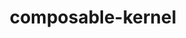 ---
title: "composable-kernel"
layout: cache
categories: [package, develop]
meta: {"versions": ["6.1.2"], "compilers": ["gcc@=13.2.0"], "oss": ["ubuntu24.04"], "platforms": ["linux"], "targets": ["x86_64_v3"], "stacks": ["ml-linux-x86_64-rocm", "root"], "num_specs": 6, "num_specs_by_stack": {"root": 6, "ml-linux-x86_64-rocm": 6}}
spec_details: [{"hash": "c7efwc4xhgo7gmi4ztj7qk3ampsfef3s", "compiler": "gcc@=13.2.0", "versions": ["6.1.2"], "os": "ubuntu24.04", "platform": "linux", "target": "x86_64_v3", "variants": ["amdgpu_target=gfx90a", "build_system=cmake", "build_type=Release", "generator=make", "~ipo"], "stacks": ["root", "ml-linux-x86_64-rocm"], "size": "-", "tarball": "https://binaries.spack.io/develop/build_cache/linux-ubuntu24.04-x86_64_v3/gcc-13.2.0/composable-kernel-6.1.2/linux-ubuntu24.04-x86_64_v3-gcc-13.2.0-composable-kernel-6.1.2-c7efwc4xhgo7gmi4ztj7qk3ampsfef3s.spack"}, {"hash": "7eqdiwntxdhkx3jaml4y53oirzoebfww", "compiler": "gcc@=13.2.0", "versions": ["6.1.2"], "os": "ubuntu24.04", "platform": "linux", "target": "x86_64_v3", "variants": ["amdgpu_target=gfx90a", "build_system=cmake", "build_type=Release", "generator=make", "~ipo"], "stacks": ["root", "ml-linux-x86_64-rocm"], "size": "-", "tarball": "https://binaries.spack.io/develop/build_cache/linux-ubuntu24.04-x86_64_v3/gcc-13.2.0/composable-kernel-6.1.2/linux-ubuntu24.04-x86_64_v3-gcc-13.2.0-composable-kernel-6.1.2-7eqdiwntxdhkx3jaml4y53oirzoebfww.spack"}, {"hash": "rayyy6kbmh55lvrt55qbaxoa63tm7jmt", "compiler": "gcc@=13.2.0", "versions": ["6.1.2"], "os": "ubuntu24.04", "platform": "linux", "target": "x86_64_v3", "variants": ["amdgpu_target=gfx90a", "build_system=cmake", "build_type=Release", "generator=make", "~ipo"], "stacks": ["root", "ml-linux-x86_64-rocm"], "size": "-", "tarball": "https://binaries.spack.io/develop/build_cache/linux-ubuntu24.04-x86_64_v3/gcc-13.2.0/composable-kernel-6.1.2/linux-ubuntu24.04-x86_64_v3-gcc-13.2.0-composable-kernel-6.1.2-rayyy6kbmh55lvrt55qbaxoa63tm7jmt.spack"}, {"hash": "azhalu2lfp5bgk5uitflnfjr7u4lzar3", "compiler": "gcc@=13.2.0", "versions": ["6.1.2"], "os": "ubuntu24.04", "platform": "linux", "target": "x86_64_v3", "variants": ["amdgpu_target=gfx90a", "build_system=cmake", "build_type=Release", "generator=make", "~ipo"], "stacks": ["root", "ml-linux-x86_64-rocm"], "size": "-", "tarball": "https://binaries.spack.io/develop/build_cache/linux-ubuntu24.04-x86_64_v3/gcc-13.2.0/composable-kernel-6.1.2/linux-ubuntu24.04-x86_64_v3-gcc-13.2.0-composable-kernel-6.1.2-azhalu2lfp5bgk5uitflnfjr7u4lzar3.spack"}, {"hash": "a5shbliswgbugmeyyikqzi3yuvwjzsg6", "compiler": "gcc@=13.2.0", "versions": ["6.1.2"], "os": "ubuntu24.04", "platform": "linux", "target": "x86_64_v3", "variants": ["amdgpu_target=gfx90a", "build_system=cmake", "build_type=Release", "generator=make", "~ipo"], "stacks": ["root", "ml-linux-x86_64-rocm"], "size": "-", "tarball": "https://binaries.spack.io/develop/build_cache/linux-ubuntu24.04-x86_64_v3/gcc-13.2.0/composable-kernel-6.1.2/linux-ubuntu24.04-x86_64_v3-gcc-13.2.0-composable-kernel-6.1.2-a5shbliswgbugmeyyikqzi3yuvwjzsg6.spack"}, {"hash": "t6bkig2lvp4m6m2x2tg2ooibkmw5weze", "compiler": "gcc@=13.2.0", "versions": ["6.1.2"], "os": "ubuntu24.04", "platform": "linux", "target": "x86_64_v3", "variants": ["amdgpu_target=gfx90a", "build_system=cmake", "build_type=Release", "generator=make", "~ipo"], "stacks": ["root", "ml-linux-x86_64-rocm"], "size": "-", "tarball": "https://binaries.spack.io/develop/build_cache/linux-ubuntu24.04-x86_64_v3/gcc-13.2.0/composable-kernel-6.1.2/linux-ubuntu24.04-x86_64_v3-gcc-13.2.0-composable-kernel-6.1.2-t6bkig2lvp4m6m2x2tg2ooibkmw5weze.spack"}]
---
